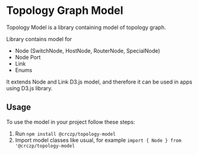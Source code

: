 # Topology Graph Model

Topology Model is a library containing model of topology graph.

Library contains model for

* Node (SwitchNode, HostNode, RouterNode, SpecialNode)
* Node Port
* Link
* Enums

It extends Node and Link D3.js model, and therefore it can be used in apps using D3.js library.

## Usage

To use the model in your project follow these steps:

1. Run `npm install @crczp/topology-model`
2. Import model classes like usual, for example `import { Node } from '@crczp/topology-model`
